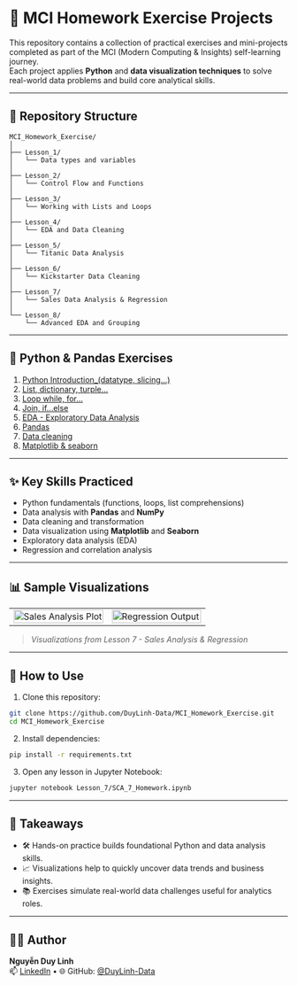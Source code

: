 # 🧠 MCI Homework Exercise Projects

This repository contains a collection of practical exercises and mini-projects completed as part of the MCI (Modern Computing & Insights) self-learning journey.  
Each project applies **Python** and **data visualization techniques** to solve real-world data problems and build core analytical skills.

---

## 📁 Repository Structure

```
MCI_Homework_Exercise/
│
├── Lesson_1/
│   └── Data types and variables
│
├── Lesson_2/
│   └── Control Flow and Functions
│
├── Lesson_3/
│   └── Working with Lists and Loops
│
├── Lesson_4/
│   └── EDA and Data Cleaning
│
├── Lesson_5/
│   └── Titanic Data Analysis
│
├── Lesson_6/
│   └── Kickstarter Data Cleaning
│
├── Lesson_7/
│   └── Sales Data Analysis & Regression
│
└── Lesson_8/
    └── Advanced EDA and Grouping
```

---

## 🐍 Python & Pandas Exercises

1. [Python Introduction_(datatype, slicing...)](./Python%20Introduction_Exercises_v2.ipynb)
2. [List, dictionary, turple...](./l22-homeworks_v2.ipynb)
3. [Loop while, for...](./l4-homeworks.ipynb)
4. [Join, if...else](./l32-l3-exercises.ipynb)
5. [EDA - Exploratory Data Analysis](./l42-restaurant_lab.ipynb)
6. [Pandas](./L5.1%20Titanic%20lab.ipynb)
7. [Data cleaning](./l62-kickstarter_cleaning_data_lab.ipynb)
8. [Matplotlib & seaborn](./l72-bicycle_store_lab.ipynb)

---

## ✨ Key Skills Practiced

- Python fundamentals (functions, loops, list comprehensions)
- Data analysis with **Pandas** and **NumPy**
- Data cleaning and transformation
- Data visualization using **Matplotlib** and **Seaborn**
- Exploratory data analysis (EDA)
- Regression and correlation analysis

---

## 📊 Sample Visualizations

<table>
  <tr>
    <td width="50%">
      <img src="https://raw.githubusercontent.com/DuyLinh-Data/SCA_Lesson/main/Lesson_7/fig1.png" alt="Sales Analysis Plot" width="100%">
    </td>
    <td width="50%">
      <img src="https://raw.githubusercontent.com/DuyLinh-Data/SCA_Lesson/main/Lesson_7/fig2.png" alt="Regression Output" width="100%">
    </td>
  </tr>
</table>

> *Visualizations from Lesson 7 - Sales Analysis & Regression*

---

## 🚀 How to Use

1. Clone this repository:
```bash
git clone https://github.com/DuyLinh-Data/MCI_Homework_Exercise.git
cd MCI_Homework_Exercise
```

2. Install dependencies:
```bash
pip install -r requirements.txt
```

3. Open any lesson in Jupyter Notebook:
```bash
jupyter notebook Lesson_7/SCA_7_Homework.ipynb
```

---

## 📌 Takeaways

- 🛠 Hands-on practice builds foundational Python and data analysis skills.
- 📈 Visualizations help to quickly uncover data trends and business insights.
- 📚 Exercises simulate real-world data challenges useful for analytics roles.

---

## 👨‍💻 Author

**Nguyễn Duy Linh**  
📫 [LinkedIn](https://www.linkedin.com/in/nguy%E1%BB%85n-duy-linh/) • 🌐 GitHub: [@DuyLinh-Data](https://github.com/DuyLinh-Data)

